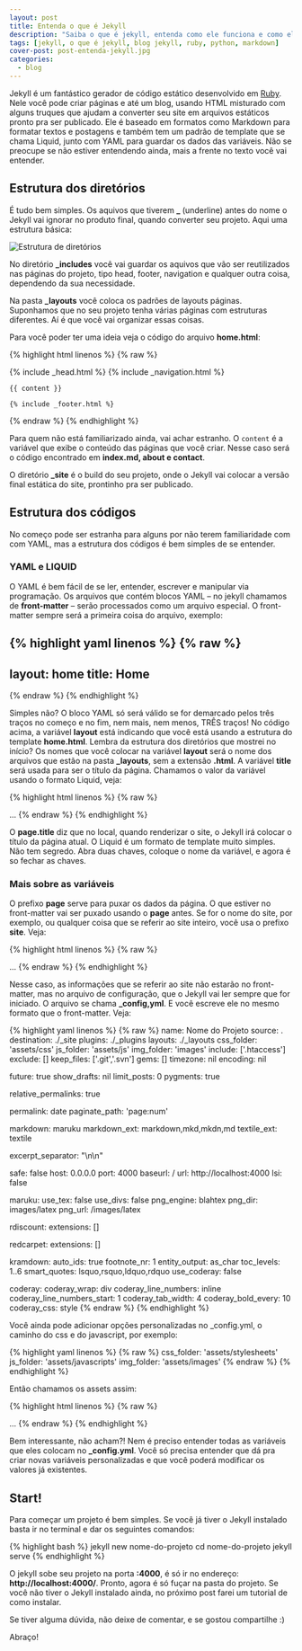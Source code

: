 ```yaml
---
layout: post
title: Entenda o que é Jekyll
description: "Saiba o que é jekyll, entenda como ele funciona e como ele pode lhe ajudar a criar sites estáticos sem banco de dados."
tags: [jekyll, o que é jekyll, blog jekyll, ruby, python, markdown]
cover-post: post-entenda-jekyll.jpg
categories:
  - blog
---
```


Jekyll é um fantástico gerador de código estático desenvolvido em [Ruby](). Nele você pode criar páginas e até um blog, usando HTML misturado com alguns truques que ajudam a converter seu site em arquivos estáticos pronto pra ser publicado. Ele é baseado em formatos como Markdown para formatar textos e postagens e também tem um padrão de template que se chama Liquid, junto com YAML para guardar os dados das variáveis. Não se preocupe se não estiver entendendo ainda, mais a frente no texto você vai entender.

## Estrutura dos diretórios

É tudo bem simples. Os aquivos que tiverem **_** (underline) antes do nome o Jekyll vai ignorar no produto final, quando converter seu projeto. Aqui uma estrutura básica:

<img class="image-post" src="{{ site.url }}/assets/images/posts/estrutura-de-diretorio.jpg" alt="Estrutura de diretórios">

No diretório **_includes** você vai guardar os aquivos que vão ser reutilizados nas páginas do projeto, tipo head, footer, navigation e qualquer outra coisa, dependendo da sua necessidade.

Na pasta **_layouts** você coloca os padrões de layouts páginas. Suponhamos que no seu projeto tenha várias páginas com estruturas diferentes. Aí é que você vai organizar essas coisas.

Para você poder ter uma ideia veja o código do arquivo **home.html**:

{% highlight html linenos %}
{% raw %}
<!doctype html>
<html lang="pt-BR">
<head>
	{% include _head.html %}
</head>
<body>
	{% include _navigation.html %}

	{{ content }}

	{% include _footer.html %}
</body>
</html>
{% endraw %}
{% endhighlight %}

Para quem não está familiarizado ainda, vai achar estranho. O `content` é a variável que exibe o conteúdo das páginas que você criar. Nesse caso será o código encontrado em **index.md, about e contact**.

O diretório **_site** é o build do seu projeto, onde o Jekyll vai colocar a versão final estática do site, prontinho pra ser publicado.

## Estrutura dos códigos

No começo pode ser estranha para alguns por não terem familiaridade com com YAML, mas a estrutura dos códigos é bem simples de se entender.

### YAML e LIQUID

O YAML é bem fácil de se ler, entender, escrever e manipular via programação.
Os arquivos que contém blocos YAML – no jekyll chamamos de **front-matter** – serão processados como um arquivo especial. O front-matter sempre será a primeira coisa do arquivo, exemplo:

{% highlight yaml linenos %}
{% raw %}
---
layout: home
title: Home
---
{% endraw %}
{% endhighlight %}

Simples não? O bloco YAML só será válido se for demarcado pelos três traços no começo e no fim, nem mais, nem menos, TRÊS traços!
No código acima, a variável **layout** está indicando que você está usando a estrutura do template **home.html**. Lembra da estrutura dos diretórios que mostrei no início? Os nomes que você colocar na variável **layout** será o nome dos arquivos que estão na pasta **_layouts**, sem a extensão **.html**.
A variável **title** será usada para ser o título da página. Chamamos o valor da variável usando o formato Liquid, veja:

{% highlight html linenos %}
{% raw %}
<!doctype html>
<html lang="pt-br">
<head>
	<meta charset="utf-8">
	<title> {{ page.title }} </title>
</head>
<body>
...
{% endraw %}
{% endhighlight %}

O **page.title** diz que no local, quando renderizar o site, o Jekyll irá colocar o título da página atual. O Liquid é um formato de template muito simples. Não tem segredo. Abra duas chaves, coloque o nome da variável, e agora é so fechar as chaves.

### Mais sobre as variáveis

O prefixo **page** serve para puxar os dados da página. O que estiver no front-matter vai ser puxado usando o **page** antes. Se for o nome do site, por exemplo, ou qualquer coisa que se referir ao site inteiro, você usa o prefixo **site**. Veja:

{% highlight html linenos %}
{% raw %}
<!DOCTYPE html>
<html lang="pt-br">
<head>
	<meta charset="utf-8">
	<title> {{ site.name }} </title>
</head>
<body>
...
{% endraw %}
{% endhighlight %}

Nesse caso, as informações que se referir ao site não estarão no front-matter, mas no arquivo de configuração, que o Jekyll vai ler sempre que for iniciado. O arquivo se chama **_config,yml**. E você escreve ele no mesmo formato que o front-matter. Veja:

{% highlight yaml linenos %}
{% raw %}
name: Nome do Projeto
source:      .
destination: ./_site
plugins:     ./_plugins
layouts:     ./_layouts
css_folder:  'assets/css'
js_folder:  'assets/js'
img_folder:  'images'
include:     ['.htaccess']
exclude:     []
keep_files:  ['.git','.svn']
gems:        []
timezone:    nil
encoding:    nil

future:      true
show_drafts: nil
limit_posts: 0
pygments:    true

relative_permalinks: true

permalink:     date
paginate_path: 'page:num'

markdown:      maruku
markdown_ext:  markdown,mkd,mkdn,md
textile_ext:   textile

excerpt_separator: "\n\n"

safe:        false
host:        0.0.0.0
port:        4000
baseurl:     /
url:         http://localhost:4000
lsi:         false

maruku:
  use_tex:    false
  use_divs:   false
  png_engine: blahtex
  png_dir:    images/latex
  png_url:    /images/latex

rdiscount:
  extensions: []

redcarpet:
  extensions: []

kramdown:
  auto_ids: true
  footnote_nr: 1
  entity_output: as_char
  toc_levels: 1..6
  smart_quotes: lsquo,rsquo,ldquo,rdquo
  use_coderay: false

  coderay:
    coderay_wrap: div
    coderay_line_numbers: inline
    coderay_line_numbers_start: 1
    coderay_tab_width: 4
    coderay_bold_every: 10
    coderay_css: style
{% endraw %}
{% endhighlight %}

Você ainda pode adicionar opções personalizadas no _config.yml, o caminho do css e do javascript, por exemplo:

{% highlight yaml linenos %}
{% raw %}
css_folder:  'assets/stylesheets'
js_folder:  'assets/javascripts'
img_folder: 'assets/images'
{% endraw %}
{% endhighlight %}

Então chamamos os assets assim:

{% highlight html linenos %}
{% raw %}
<!doctype html>
<html lang="en">
<head>
	<meta charset="UTF-8">
	<title> {{ page.title }}{{ site.name }} </title>
	<link rel="stylesheet" type="text/css" href="{{ site.css_folder }}/style.css">
</head>
<body>
...
{% endraw %}
{% endhighlight %}

Bem interessante, não acham?!
Nem é preciso entender todas as variáveis que eles colocam no **_config.yml**. Você só precisa entender que dá pra criar novas variáveis personalizadas e que você poderá modificar os valores já existentes.

## Start!

Para começar um projeto é bem simples.
Se você já tiver o Jekyll instalado basta ir no terminal e dar os seguintes comandos:

{% highlight bash %}
jekyll new nome-do-projeto
cd nome-do-projeto
jekyll serve
{% endhighlight %}

O jekyll sobe seu projeto na porta **:4000**, é só ir no endereço: **http://localhost:4000/**. Pronto, agora é só fuçar na pasta do projeto. Se você não tiver o Jekyll instalado ainda, no próximo post farei um tutorial de como instalar.

Se tiver alguma dúvida, não deixe de comentar, e se gostou compartilhe :)

Abraço!
